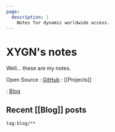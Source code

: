 ```yaml
---
page:
  description: |
    Notes for dynamic worldwide access.
---
```


# XYGN's notes

Well... these are my notes.

Open Source
: [GitHub](https://github.com/xygn)
: [[Projects]]



: [Blog](o.xygn.us)
## Recent [[Blog]] posts

```query {.timeline}
tag:blog/**
```
